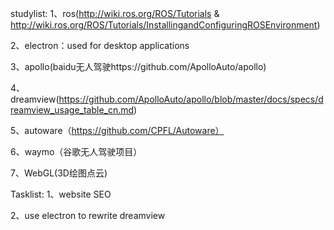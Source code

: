 studylist:
1、ros(http://wiki.ros.org/ROS/Tutorials & http://wiki.ros.org/ROS/Tutorials/InstallingandConfiguringROSEnvironment)

2、electron：used for desktop applications

3、apollo(baidu无人驾驶https://github.com/ApolloAuto/apollo)

4、dreamview(https://github.com/ApolloAuto/apollo/blob/master/docs/specs/dreamview_usage_table_cn.md)

5、autoware（https://github.com/CPFL/Autoware）

6、waymo（谷歌无人驾驶项目）

7、WebGL(3D绘图点云)


Tasklist:
1、website SEO

2、use electron to rewrite dreamview
